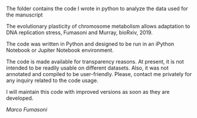 The folder contains the code I wrote in python to analyze the data used for the
manuscript

The evolutionary plasticity of chromosome metabolism allows adaptation to DNA replication stress, Fumasoni and Murray, bioRxiv, 2019.


The code was written in Python and designed to be run in an iPython Notebook or Jupiter Notebook environment.


The code is made available for transparency reasons. At present, it is not intended to be readily usable on different datasets. Also, it was not annotated and compiled to be user-friendly. Please, contact me privately for any inquiry related to the code usage.


I will maintain this code with improved versions as soon as they are developed.


*Marco Fumasoni*

